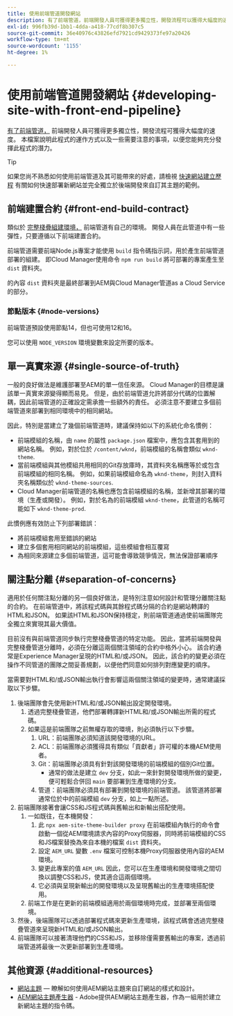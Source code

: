```yaml
---
title: 使用前端管道開發網站
description: 有了前端管道，前端開發人員可獲得更多獨立性，開發流程可以獲得大幅度的速度。 本檔案說明應提供的前端建置流程的一些特定考量事項。
exl-id: 996fb39d-1bb1-4dda-a418-77cdf8b307c5
source-git-commit: 36e40976c43826efd7921cd9429373fe97a20426
workflow-type: tm+mt
source-wordcount: '1155'
ht-degree: 1%

---
```



# 使用前端管道開發網站 {#developing-site-with-front-end-pipeline}

[有了前端管道，](/help/implementing/cloud-manager/configuring-pipelines/introduction-ci-cd-pipelines.md#front-end) 前端開發人員可獲得更多獨立性，開發流程可獲得大幅度的速度。 本檔案說明此程式的運作方式以及一些需要注意的事項，以便您能夠充分發揮此程式的潛力。

>[!TIP]
>
>如果您尚不熟悉如何使用前端管道及其可能帶來的好處，請檢視 [快速網站建立歷程](/help/journey-sites/quick-site/overview.md) 有關如何快速部署新網站並完全獨立於後端開發來自訂其主題的範例。

## 前端建置合約 {#front-end-build-contract}

類似於 [完整棧疊組建環境，](/help/implementing/cloud-manager/getting-access-to-aem-in-cloud/build-environment-details.md) 前端管道有自己的環境。 開發人員在此管道中有一些彈性，只要遵循以下前端建置合約。

前端管道需要前端Node.js專案才能使用 `build` 指令碼指示詞，用於產生前端管道部署的組建。 即Cloud Manager使用命令 `npm run build` 將可部署的專案產生至 `dist` 資料夾。

的內容 `dist` 資料夾是最終部署到AEM與Cloud Manager管道as a Cloud Service的部分。

### 節點版本 {#node-versions}

前端管道預設使用節點14，但也可使用12和16。

您可以使用 `NODE_VERSION` 環境變數來設定所要的版本。

## 單一真實來源 {#single-source-of-truth}

一般的良好做法是維護部署至AEM的單一信任來源。 Cloud Manager的目標是讓該單一真實來源變得顯而易見。 但是，由於前端管道允許將部分代碼的位置解耦，因此前端管道的正確設定需承擔一些額外的責任。 必須注意不要建立多個前端管道來部署到相同環境中的相同網站。

因此，特別是當建立了幾個前端管道時，建議保持如以下的系統化命名慣例：

* 前端模組的名稱，由 `name` 的屬性 `package.json` 檔案中，應包含其套用到的網站名稱。 例如，對於位於 `/content/wknd`，前端模組的名稱會類似 `wknd-theme`.
* 當前端模組與其他模組共用相同的Git存放庫時，其資料夾名稱應等於或包含前端模組的相同名稱。 例如，如果前端模組命名為 `wknd-theme`，則封入資料夾名稱類似於 `wknd-theme-sources`.
* Cloud Manager前端管道的名稱也應包含前端模組的名稱，並新增其部署的環境（生產或開發）。 例如，對於名為的前端模組 `wknd-theme`，此管道的名稱可能如下 `wknd-theme-prod`.

此慣例應有效防止下列部署錯誤：

* 將前端模組套用至錯誤的網站
* 建立多個套用相同網站的前端模組，這些模組會相互覆寫
* 為相同來源建立多個前端管道，這可能會導致競爭情況，無法保證部署順序

## 關注點分離 {#separation-of-concerns}

適用於任何關注點分離的另一個良好做法，是特別注意如何設計和管理分離關注點的合約。 在前端管道中，將該程式碼與其餘程式碼分隔的合約是網站轉譯的HTML和JSON。 如果該HTML和JSON保持穩定，則前端管道通過使前端團隊完全獨立來實現其最大價值。

目前沒有與前端管道同步執行完整棧疊管道的特定功能。 因此，當將前端開發與完整棧疊管道分離時，必須在分離這兩個關注領域的合約中格外小心。 該合約通常是Experience Manager呈現的HTML和/或JSON。 因此，該合約的變更必須在操作不同管道的團隊之間妥善規劃，以便他們同意如何排列對應變更的順序。

當需要對HTML和/或JSON輸出執行會影響這兩個關注領域的變更時，通常建議採取以下步驟。

1. 後端團隊會先使用新HTML和/或JSON輸出設定開發環境。
   1. 透過完整棧疊管道，他們部署轉譯新HTML和/或JSON輸出所需的程式碼。
   1. 如果這是前端團隊之前無權存取的環境，則必須執行以下步驟。
      1. URL：前端團隊必須知道該開發環境的URL。
      1. ACL：前端團隊必須獲得具有類似「貢獻者」許可權的本機AEM使用者。
      1. Git：前端團隊必須具有針對該開發環境的前端模組的個別Git位置。
         * 通常的做法是建立 `dev` 分支，如此一來針對開發環境所做的變更，便可輕鬆合併回 `main` 要部署到生產環境的分支。
      1. 管道：前端團隊必須具有部署到開發環境的前端管道。 該管道將部署通常位於中的前端模組 `dev` 分支，如上一點所述。
1. 前端團隊接著會讓CSS和JS程式碼與舊輸出和新輸出搭配使用。
   1. 一如既往，在本機開發：
      1. 此 `npx aem-site-theme-builder proxy` 在前端模組內執行的命令會啟動一個從AEM環境請求內容的Proxy伺服器，同時將前端模組的CSS和JS檔案替換為來自本機的檔案 `dist` 資料夾。
      1. 設定 `AEM_URL` 變數 `.env` 檔案可控制本機Proxy伺服器使用內容的AEM環境。
      1. 變更此專案的值 `AEM_URL` 因此，您可以在生產環境和開發環境之間切換以調整CSS和JS，使其適合這兩個環境。
      1. 它必須與呈現新輸出的開發環境以及呈現舊輸出的生產環境搭配使用。
   1. 前端工作是在更新的前端模組適用於兩個環境時完成，並部署至兩個環境。
1. 然後，後端團隊可以透過部署程式碼來更新生產環境，該程式碼會透過完整棧疊管道來呈現新HTML和/或JSON輸出。
1. 前端團隊可以接著清理他們的CSS和JS，並移除僅需要舊輸出的專案，透過前端管道將最後一次更新部署到生產環境。

## 其他資源 {#additional-resources}

* [網站主題](/help/sites-cloud/administering/site-creation/site-themes.md)  — 瞭解如何使用AEM網站主題來自訂網站的樣式和設計。
* [AEM網站主題產生器](https://github.com/adobe/aem-site-theme-builder) - Adobe提供AEM網站主題產生器，作為一組用於建立新網站主題的指令碼。
